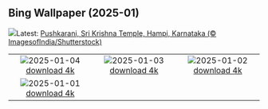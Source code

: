 ## Bing Wallpaper (2025-01)
![](https://www.bing.com/th?id=OHR.PushkarniTank_EN-IN9828404964_UHD.jpg&w=1000)Latest: [Pushkarani, Sri Krishna Temple, Hampi, Karnataka (© ImagesofIndia/Shutterstock)](https://www.bing.com/th?id=OHR.PushkarniTank_EN-IN9828404964_UHD.jpg)

|      |      |      |
| :----: | :----: | :----: |
|![](https://www.bing.com/th?id=OHR.VietnamFalls_EN-IN7892338335_UHD.jpg&pid=hp&w=384&h=216&rs=1&c=4)2025-01-04 [download 4k](https://www.bing.com/th?id=OHR.VietnamFalls_EN-IN7892338335_UHD.jpg)|![](https://www.bing.com/th?id=OHR.TolkienOxford_EN-IN7522700035_UHD.jpg&pid=hp&w=384&h=216&rs=1&c=4)2025-01-03 [download 4k](https://www.bing.com/th?id=OHR.TolkienOxford_EN-IN7522700035_UHD.jpg)|![](https://www.bing.com/th?id=OHR.ArdezSwitzerland_EN-IN7123035732_UHD.jpg&pid=hp&w=384&h=216&rs=1&c=4)2025-01-02 [download 4k](https://www.bing.com/th?id=OHR.ArdezSwitzerland_EN-IN7123035732_UHD.jpg)|
|![](https://www.bing.com/th?id=OHR.PolarBearSwim_EN-IN5843834952_UHD.jpg&pid=hp&w=384&h=216&rs=1&c=4)2025-01-01 [download 4k](https://www.bing.com/th?id=OHR.PolarBearSwim_EN-IN5843834952_UHD.jpg)|